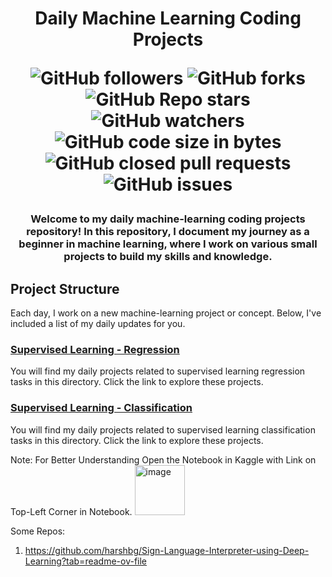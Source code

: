 
<h1 align="center">
Daily Machine Learning Coding Projects

![GitHub followers](https://img.shields.io/github/followers/iamswapnil22?color=Blue&style=social)
![GitHub forks](https://img.shields.io/github/forks/iamswapnil22/Machine-Learning?style=social)
![GitHub Repo stars](https://img.shields.io/github/stars/iamswapnil22/Machine-Learning?style=social)
![GitHub watchers](https://img.shields.io/github/watchers/iamswapnil22/Machine-Learning?style=social)
![GitHub code size in bytes](https://img.shields.io/github/languages/code-size/iamswapnil22/Machine-Learning)
![GitHub closed pull requests](https://img.shields.io/github/issues-pr-closed/iamswapnil22/Machine-Learning?label=Pull%20Requests)
![GitHub issues](https://img.shields.io/github/issues/iamswapnil22/Machine-Learning?label=Issues)

<h3 align='center'>

Welcome to my daily machine-learning coding projects repository! In this repository, I document my journey as a beginner in machine learning, where I work on various small projects to build my skills and knowledge.

## Project Structure
Each day, I work on a new machine-learning project or concept. Below, I've included a list of my daily updates for you.

### [Supervised Learning - Regression](./Supervised%20Learning%20-%20Regression)
You will find my daily projects related to supervised learning regression tasks in this directory. Click the link to explore these projects.

### [Supervised Learning - Classification](./Supervised%20Learning%20-%20Classification)
You will find my daily projects related to supervised learning classification tasks in this directory. Click the link to explore these projects.

Note: For Better Understanding Open the Notebook in Kaggle with Link on Top-Left Corner in Notebook.  <img width="80" alt="image" src="https://github.com/iamswapnil22/Machine-Learning/assets/95163993/cdb8f8b6-e306-4cd2-84c8-cf04710fe7a0">

Some Repos:

1. https://github.com/harshbg/Sign-Language-Interpreter-using-Deep-Learning?tab=readme-ov-file

